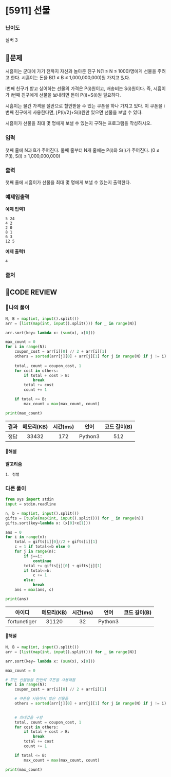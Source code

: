 # [5911] 선물

### **난이도**
실버 3
## **📝문제**
시흠이는 군대에 가기 전까지 자신과 놀아준 친구 N(1 ≤ N ≤ 1000)명에게 선물을 주려고 한다. 시흠이는 돈을 B(1 ≤ B ≤ 1,000,000,000)원 가지고 있다.

i번째 친구가 받고 싶어하는 선물의 가격은 P(i)원이고, 배송비는 S(i)원이다. 즉, 시흠이가 i번째 친구에게 선물을 보내려면 돈이 P(i)+S(i)원 필요하다.

시흠이는 물건 가격을 절반으로 할인받을 수 있는 쿠폰을 하나 가지고 있다. 이 쿠폰을 i번째 친구에게 사용한다면, ⌊P(i)/2⌋+S(i)원만 있으면 선물을 보낼 수 있다.

시흠이가 선물을 최대 몇 명에게 보낼 수 있는지 구하는 프로그램을 작성하시오.
### **입력**
첫째 줄에 N과 B가 주어진다. 둘째 줄부터 N개 줄에는 P(i)와 S(i)가 주어진다. (0 ≤ P(i), S(i) ≤ 1,000,000,000)
### **출력**
첫째 줄에 시흠이가 선물을 최대 몇 명에게 보낼 수 있는지 출력한다.
### **예제입출력**

**예제 입력1**

```
5 24
4 2
2 0
8 1
6 3
12 5
```

**예제 출력1**

```
4
```

### **출처**

## **🧐CODE REVIEW**

### **🧾나의 풀이**

```python
N, B = map(int, input().split())
arr = [list(map(int, input().split())) for _ in range(N)]

arr.sort(key= lambda x: (sum(x), x[0]))

max_count = 0
for i in range(N):
    coupon_cost = arr[i][0] // 2 + arr[i][1]
    others = sorted(arr[j][0] + arr[j][1] for j in range(N) if j != i)
    
    total, count = coupon_cost, 1
    for cost in others:
        if total + cost > B:
            break
        total += cost
        count += 1

    if total <= B:
        max_count = max(max_count, count)

print(max_count)
```

결과	| 메모리(KB) |	시간(ms) |	언어 |	코드 길이(B)
:----:|:-----:|:-----:|:-----:|:--------:
정답|33432|172|Python3|512
#### **📝해설**

**알고리즘**
```
1. 정렬
```

### **다른 풀이**

```python
from sys import stdin
input = stdin.readline

n, b = map(int, input().split())
gifts = [tuple(map(int, input().split())) for _ in range(n)]
gifts.sort(key=lambda x: (x[0]+x[1]))

ans = 0
for i in range(n):
    total = gifts[i][0]//2 + gifts[i][1]
    c = 1 if total<=b else 0
    for j in range(n):
        if j==i:
            continue
        total += gifts[j][0] + gifts[j][1]
        if total<=b:
            c += 1
        else:
            break
    ans = max(ans, c)

print(ans)
```

아이디 | 메모리(KB) |	시간(ms) |	언어 |	코드 길이(B) 
:-----:|:-----:|:-----:|:----:|:--------:
fortunetiger|31120|32|Python3
#### **📝해설**

```python
N, B = map(int, input().split())
arr = [list(map(int, input().split())) for _ in range(N)]

arr.sort(key= lambda x: (sum(x), x[0]))

max_count = 0

# 모든 선물들을 한번씩 쿠폰을 사용해봄
for i in range(N):
    coupon_cost = arr[i][0] // 2 + arr[i][1]

    # 쿠폰을 사용하지 않은 선물들
    others = sorted(arr[j][0] + arr[j][1] for j in range(N) if j != i)
    

    # 최대값을 구함
    total, count = coupon_cost, 1
    for cost in others:
        if total + cost > B:
            break
        total += cost
        count += 1

    if total <= B:
        max_count = max(max_count, count)

print(max_count)
```